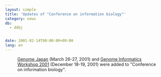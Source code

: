 ```yaml
---
layout: simple
title: 'Updates of "Conference on information biology"'
category: news
db:
  - ddbj


date: 2001-02-14T00:00:00+09:00
lang: en
---
```


<dd><a href="http://www.healthtech.com/2001/gjp/index.htm">Genome Japan</a> (March 26-27, 2001) and <a href="http://giw.ims.u-tokyo.ac.jp/giw2001/index.html"> Genome Informatics Workshop 2001</a> (December 18-19, 2001) were added to "Conference on information biology".</dd>
